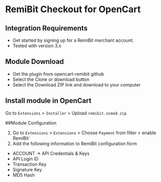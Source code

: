# RemiBit Checkout for OpenCart #

## Integration Requirements
- Get started by signing up for a RemiBit merchant account.
- Tested with version 3.x 

## Module Download
* Get the plugin from opencart-remibit github
* Select the Clone or download button
* Select the Download ZIP link and download to your computer

## Install module in OpenCart
Go to `Extensions` > `Installer` > Upload `remibit.ocmod.zip`

##Module Configuration
1. Go to `Extensions` > `Extensions` > Choose `Payment` from filter > enable RemiBit`
2. Add the following information to RemiBit configuration form
* ACCOUNT -> API Credentials & Keys
* API Login ID
* Transaction Key
* Signature Key
* MD5 Hash
